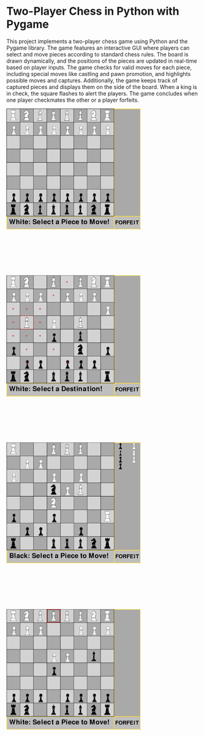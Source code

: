 # Two-Player Chess in Python with Pygame

This project implements a two-player chess game using Python and the Pygame library. The game features an interactive GUI where players can select and move pieces according to standard chess rules. The board is drawn dynamically, and the positions of the pieces are updated in real-time based on player inputs. The game checks for valid moves for each piece, including special moves like castling and pawn promotion, and highlights possible moves and captures. Additionally, the game keeps track of captured pieces and displays them on the side of the board. When a king is in check, the square flashes to alert the players. The game concludes when one player checkmates the other or a player forfeits.

<!-- <img src="images/Screenshot.png" alt="Screenshot of the Chess Game" height="300"/>
<img src="images/Screenshot2.png" alt="Screenshot of the Chess Game" height="300"/> -->

<div style="display: flex; flex-wrap: wrap; gap: 120px;">
    <img src="images/Screenshot1.png" alt="Screenshot 1" width="350"/>
    <img src="images/Screenshot2.png" alt="Screenshot 2" width="350"/>
    <img src="images/Screenshot3.png" alt="Screenshot 3" width="350"/>
    <img src="images/Screenshot4.png" alt="Screenshot 4" width="350"/>
</div>
